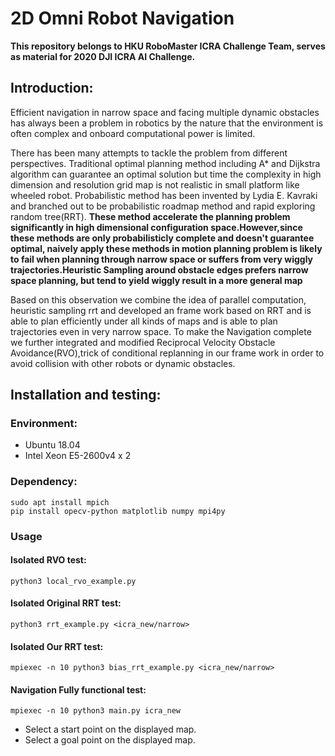 # 2D Omni Robot Navigation
**This repository belongs to HKU RoboMaster ICRA Challenge Team, serves as material for 2020 DJI ICRA AI Challenge.**
## Introduction:
Efficient navigation in narrow space and facing multiple dynamic obstacles has always been a problem in robotics by the nature that the environment is often complex and onboard computational power is limited. 

There has been many attempts to tackle the problem from different perspectives. Traditional optimal planning method including A* and Dijkstra algorithm can guarantee an optimal solution but time the complexity in high dimension and resolution grid map is not realistic in small platform like wheeled robot. Probabilistic method has been invented by Lydia E. Kavraki and branched out to be probabilistic roadmap method and rapid exploring random tree(RRT). **These method accelerate the planning problem significantly in high dimensional configuration space.However,since these methods are only probabilisticly complete and doesn't guarantee optimal, naively apply these methods in motion planning problem is likely to fail when planning through narrow space or suffers from very wiggly trajectories.Heuristic Sampling around obstacle edges prefers narrow space planning, but tend to yield wiggly result in a more general map** 

Based on this observation  we combine the idea of parallel computation, heuristic sampling rrt and developed an frame work based on RRT and is able to plan efficiently under all kinds of maps and is able to plan trajectories even in very narrow space. To make the Navigation complete we further integrated and modified  Reciprocal Velocity Obstacle Avoidance(RVO),trick of conditional replanning in our frame work in order to avoid collision with other robots or dynamic obstacles.
## Installation and testing:
### Environment:
- Ubuntu 18.04
- Intel Xeon E5-2600v4 x 2
### Dependency:
```
sudo apt install mpich
pip install opecv-python matplotlib numpy mpi4py
```
### Usage
#### Isolated RVO test:
```
python3 local_rvo_example.py
```
#### Isolated Original RRT test:
```
python3 rrt_example.py <icra_new/narrow>
```
#### Isolated Our RRT test:
```
mpiexec -n 10 python3 bias_rrt_example.py <icra_new/narrow>
```
#### Navigation Fully functional test:
```
mpiexec -n 10 python3 main.py icra_new
```
- Select a start point on the displayed map.
- Select a goal point on the displayed map.
